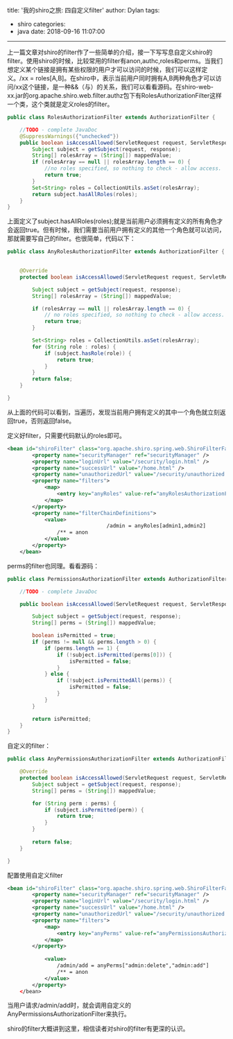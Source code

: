 title: '我的shiro之旅: 四自定义filter'
author: Dylan
tags:
  - shiro
categories:
  - java
date: 2018-09-16 11:07:00
---
上一篇文章对shiro的filter作了一些简单的介绍，接一下写写息自定义shiro的filter。使用shiro的时候，比较常用的filter有anon,authc,roles和perms。当我们想定义某个链接是拥有某些权限的用户才可以访问的时候，我们可以这样定义。/xx = roles[A,B]。在shiro中，表示当前用户同时拥有A,B两种角色才可以访问/xx这个链接，是一种&&（与）的关系，我们可以看看源码。在shiro-web-xx.jar的org.apache.shiro.web.filter.authz包下有RolesAuthorizationFilter这样一个类，这个类就是定义roles的filter。
```java
public class RolesAuthorizationFilter extends AuthorizationFilter {

    //TODO - complete JavaDoc
    @SuppressWarnings({"unchecked"})
    public boolean isAccessAllowed(ServletRequest request, ServletResponse response, Object mappedValue) throws IOException {
        Subject subject = getSubject(request, response);
        String[] rolesArray = (String[]) mappedValue;
        if (rolesArray == null || rolesArray.length == 0) {
            //no roles specified, so nothing to check - allow access.
            return true;
        }
        Set<String> roles = CollectionUtils.asSet(rolesArray);
        return subject.hasAllRoles(roles);
    }
}
```
上面定义了subject.hasAllRoles(roles);就是当前用户必须拥有定义的所有角色才会返回true。但有时候，我们需要当前用户拥有定义的其他一个角色就可以访问，那就需要写自己的filter。也很简单，代码以下：

```java
public class AnyRolesAuthorizationFilter extends AuthorizationFilter {

	
	@Override
	protected boolean isAccessAllowed(ServletRequest request, ServletResponse response, Object mappedValue) throws Exception {

		Subject subject = getSubject(request, response);
		String[] rolesArray = (String[]) mappedValue;

		if (rolesArray == null || rolesArray.length == 0) {
			// no roles specified, so nothing to check - allow access.
			return true;
		}

		Set<String> roles = CollectionUtils.asSet(rolesArray);
		for (String role : roles) {
			if (subject.hasRole(role)) {
				return true;
			}
		}
		return false;
	}

}
```
从上面的代码可以看到，当遍历，发现当前用户拥有定义的其中一个角色就立刻返回true，否则返回false。

定义好filter，只需要代码默认的roles即可。

```xml
<bean id="shiroFilter" class="org.apache.shiro.spring.web.ShiroFilterFactoryBean">
		<property name="securityManager" ref="securityManager" />
		<property name="loginUrl" value="/security/login.html" />
		<property name="successUrl" value="/home.html" />
		<property name="unauthorizedUrl" value="/security/unauthorized.html" />
		<property name="filters">
			<map>
				<entry key="anyRoles" value-ref="anyRolesAuthorizationFilter" />
			</map>
		</property>
		<property name="filterChainDefinitions">
			<value>
                                /admin = anyRoles[admin1,admin2]
				/** = anon
			</value>
		</property>
	</bean>
```
perms的filter也同理。看看源码：

```java
public class PermissionsAuthorizationFilter extends AuthorizationFilter {

    //TODO - complete JavaDoc

    public boolean isAccessAllowed(ServletRequest request, ServletResponse response, Object mappedValue) throws IOException {

        Subject subject = getSubject(request, response);
        String[] perms = (String[]) mappedValue;

        boolean isPermitted = true;
        if (perms != null && perms.length > 0) {
            if (perms.length == 1) {
                if (!subject.isPermitted(perms[0])) {
                    isPermitted = false;
                }
            } else {
                if (!subject.isPermittedAll(perms)) {
                    isPermitted = false;
                }
            }
        }

        return isPermitted;
    }
}
```
自定义的filter：

```java
public class AnyPermissionsAuthorizationFilter extends AuthorizationFilter {

	@Override
	protected boolean isAccessAllowed(ServletRequest request, ServletResponse response, Object mappedValue) throws Exception {
		Subject subject = getSubject(request, response);
		String[] perms = (String[]) mappedValue;

		for (String perm : perms) {
			if (subject.isPermitted(perm)) {
				return true;
			}
		}
		
		return false;
	}

}
```
配置使用自定义filter

```xml
<bean id="shiroFilter" class="org.apache.shiro.spring.web.ShiroFilterFactoryBean">
		<property name="securityManager" ref="securityManager" />
		<property name="loginUrl" value="/security/login.html" />
		<property name="successUrl" value="/home.html" />
		<property name="unauthorizedUrl" value="/security/unauthorized.html" />
		<property name="filters">
			<map>
				<entry key="anyPerms" value-ref="anyPermissionsAuthorizationFilter" />
			</map>
		</property>
		
			<value>
				/admin/add = anyPerms["admin:delete","admin:add"]
				/** = anon
			</value>
		</property>
	</bean>
```
当用户请求/admin/add时，就会调用自定义的AnyPermissionsAuthorizationFilter来执行。

shiro的filter大概讲到这里，相信读者对shiro的filter有更深的认识。